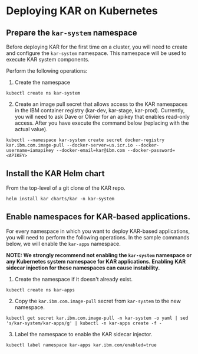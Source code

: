 # Deploying KAR on Kubernetes

## Prepare the `kar-system` namespace

Before deploying KAR for the first time on a cluster, you will need to
create and configure the `kar-system` namespace.  This namespace will
be used to execute KAR system components.

Perform the following operations:
1. Create the namespace
```shell
kubectl create ns kar-system
```

2. Create an image pull secret that allows access to the KAR
namespaces in the IBM container registry (kar-dev, kar-stage,
kar-prod). Currently, you will need to ask Dave or Olivier for an
apikey that enables read-only access. After you have <APIKEY> execute
the command below (replacing <APIKEY> with the actual value).

```shell
kubectl --namespace kar-system create secret docker-registry kar.ibm.com.image-pull --docker-server=us.icr.io --docker-username=iamapikey --docker-email=kar@ibm.com --docker-password=<APIKEY>
```

## Install the KAR Helm chart
From the top-level of a git clone of the KAR repo.

```shell
helm install kar charts/kar -n kar-system
```

## Enable namespaces for KAR-based applications.

For every namespace in which you want to deploy KAR-based
applications, you will need to perform the following operations. In
the sample commands below, we will enable the `kar-apps` namespace.

**NOTE: We strongly recommend not enabling the `kar-system` namespace
  or any Kubernetes system namespace for KAR applications. Enabling
  KAR sidecar injection for these namespaces can cause instability.**

1. Create the namespace if it doesn't already exist.
```shell
kubectl create ns kar-apps
```

2. Copy the `kar.ibm.com.image-pull` secret from `kar-system` to the new namespace.
```shell
kubectl get secret kar.ibm.com.image-pull -n kar-system -o yaml | sed 's/kar-system/kar-apps/g' | kubectl -n kar-apps create -f -
```

3. Label the namespace to enable the KAR sidecar injector.
```shell
kubectl label namespace kar-apps kar.ibm.com/enabled=true
```

